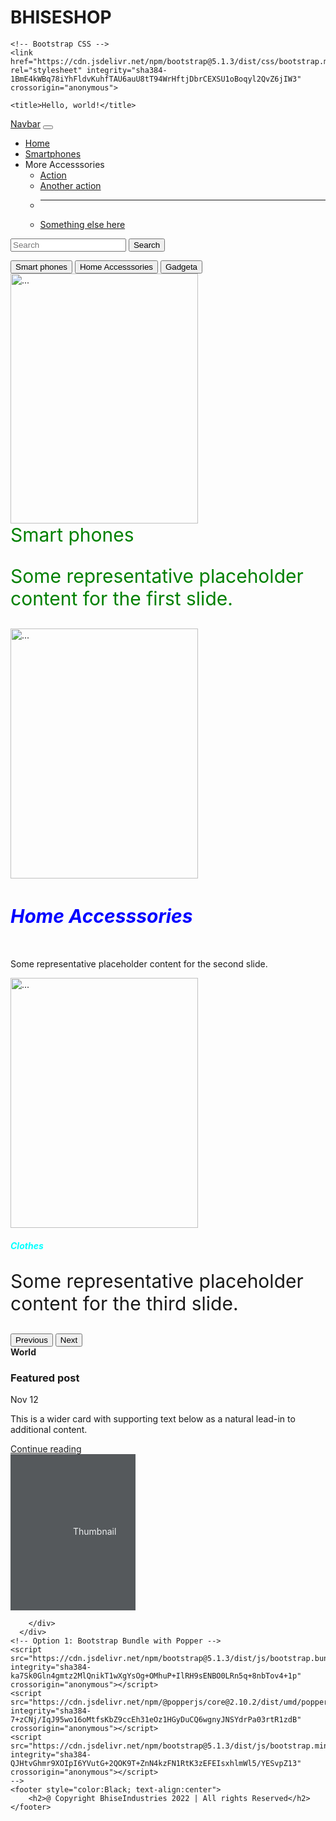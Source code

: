 # BHISESHOP
<!DOCTYPE html>
<html lang="en">
  <head>
    <!-- Required meta tags -->
    <meta charset="utf-8">
    <meta name="viewport" content="width=device-width, initial-scale=1" />

    <!-- Bootstrap CSS -->
    <link href="https://cdn.jsdelivr.net/npm/bootstrap@5.1.3/dist/css/bootstrap.min.css" rel="stylesheet" integrity="sha384-1BmE4kWBq78iYhFldvKuhfTAU6auU8tT94WrHftjDbrCEXSU1oBoqyl2QvZ6jIW3" crossorigin="anonymous">

    <title>Hello, world!</title>
  </head>
  <body>
    <nav class="navbar navbar-expand-lg navbar blue">
        <div class="container-fluid">
          <a class="navbar-brand" href="#">Navbar</a>
          <button class="navbar-toggler" type="button" data-bs-toggle="collapse" data-bs-target="#navbarSupportedContent" aria-controls="navbarSupportedContent" aria-expanded="false" aria-label="Toggle navigation">
            <span class="navbar-toggler-icon"></span>
          </button>
          <div class="collapse navbar-collapse" id="navbarSupportedContent">
            <ul class="navbar-nav me-auto mb-2 mb-lg-0">
              <li class="nav-item">
                <a class="nav-link active" aria-current="page" href="#">Home</a>
              </li>
              <li class="nav-item">
                <a class="nav-link" href="#">Smartphones</a>
              </li>
              <li class="nav-item dropdown">
                <a class="nav-link dropdown-toggle" id="navbarDropdown" role="button" data-bs-toggle="dropdown" aria-expanded="false">
                  More Accesssories
                </a>
                <ul class="dropdown-menu" aria-labelledby="navbarDropdown">
                  <li><a class="dropdown-item" href="#">Action</a></li>
                  <li><a class="dropdown-item" href="#">Another action</a></li>
                  <li><hr class="dropdown-divider"></li>
                  <li><a class="dropdown-item" href="#">Something else here</a></li>
                </ul>
            </li>
            </ul>
            <form class="d-flex">
              <input class="form-control me-2" type="search" placeholder="Search" aria-label="Search">
              <button class="btn btn-outline-success" type="submit">Search</button>
            </form>
          </div>
        </div>
      </nav>
      <div id="carouselExampleCaptions" class="carousel slide" data-bs-ride="carousel">
        <div class="carousel-indicators">
          <button type="button" data-bs-target="#carouselExampleCaptions" data-bs-slide-to="0" class="active" aria-current="true" aria-label="Slide 1">Smart phones</button>
          <button type="button" data-bs-target="#carouselExampleCaptions" data-bs-slide-to="1" aria-label="Slide 2">Home Accesssories</button>
          <button type="button" data-bs-target="#carouselExampleCaptions" data-bs-slide-to="2" aria-label="Slide 3">Gadgeta</button>
        </div>
        <div class="carousel-inner">
          <div class="carousel-item active">
            <img src="https://cdn.pixabay.com/photo/2021/11/16/15/35/technology-6801334__340.jpg" class="d-block w-100" alt="..." width="300" height="400">
            <div class="carousel-caption d-none d-md-block">
              <h style="color:green; font-size:30px">Smart phones</h5>
              <p>Some representative placeholder content for the first slide.</p>
            </div>
          </div>
          <div class="carousel-item">
            <img src="https://cdn.pixabay.com/photo/2016/12/19/08/39/mobile-phone-1917737__340.jpg" class="d-block w-100" alt="..."width="300" height="400">
            <div class="carousel-caption d-none d-md-block">
              <h5 style="color:blue;font-size:30px">Home Accesssories</h5>
              <p>Some representative placeholder content for the second slide.</p>
            </div>
          </div>
          <div class="carousel-item">
            <img src="https://cdn.pixabay.com/photo/2017/08/07/17/04/store-2605759_960_720.jpg" class="d-block w-100" alt="..."width="300" height="400">
            <div class="carousel-caption d-none d-md-block">
              <h5 style="color:aqua">Clothes</h5>
              <p style="font-size:30px">Some representative placeholder content for the third slide.</p>
            </div>
          </div>
        </div>
        <button class="carousel-control-prev" type="button" data-bs-target="#carouselExampleCaptions" data-bs-slide="prev">
          <span class="carousel-control-prev-icon" aria-hidden="true"></span>
          <span class="visually-hidden">Previous</span>
        </button>
        <button class="carousel-control-next" type="button" data-bs-target="#carouselExampleCaptions" data-bs-slide="next">
          <span class="carousel-control-next-icon" aria-hidden="true"></span>
          <span class="visually-hidden">Next</span>
        </button>
      </div>
      <div class="row g-0 border rounded overflow-hidden flex-md-row mb-4 shadow-sm h-md-250 position-relative">
        <div class="col p-4 d-flex flex-column position-static">
          <strong class="d-inline-block mb-2 text-primary">World</strong>
          <h3 class="mb-0">Featured post</h3>
          <div class="mb-1 text-muted">Nov 12</div>
          <p class="card-text mb-auto">This is a wider card with supporting text below as a natural lead-in to additional content.</p>
          <a href="home/suraj/Downloads/Web_Development_Course/Top_Smart_phones.html" class="stretched-link">Continue reading</a>
        </div>
        <div class="col-auto d-none d-lg-block">
          <svg class="bd-placeholder-img" width="200" height="250" xmlns="http://www.w3.org/2000/svg" role="img" aria-label="Placeholder: Thumbnail" preserveAspectRatio="xMidYMid slice" focusable="false"><title>Placeholder</title><rect width="100%" height="100%" fill="#55595c"></rect><text x="50%" y="50%" fill="#eceeef" dy=".3em">Thumbnail</text></svg>

        </div>
      </div>
    <!-- Option 1: Bootstrap Bundle with Popper -->
    <script src="https://cdn.jsdelivr.net/npm/bootstrap@5.1.3/dist/js/bootstrap.bundle.min.js" integrity="sha384-ka7Sk0Gln4gmtz2MlQnikT1wXgYsOg+OMhuP+IlRH9sENBO0LRn5q+8nbTov4+1p" crossorigin="anonymous"></script>
    <script src="https://cdn.jsdelivr.net/npm/@popperjs/core@2.10.2/dist/umd/popper.min.js" integrity="sha384-7+zCNj/IqJ95wo16oMtfsKbZ9ccEh31eOz1HGyDuCQ6wgnyJNSYdrPa03rtR1zdB" crossorigin="anonymous"></script>
    <script src="https://cdn.jsdelivr.net/npm/bootstrap@5.1.3/dist/js/bootstrap.min.js" integrity="sha384-QJHtvGhmr9XOIpI6YVutG+2QOK9T+ZnN4kzFN1RtK3zEFEIsxhlmWl5/YESvpZ13" crossorigin="anonymous"></script>
    -->
    <footer style="color:Black; text-align:center">
        <h2>@ Copyright BhiseIndustries 2022 | All rights Reserved</h2>
    </footer>
  </body>
</html>
